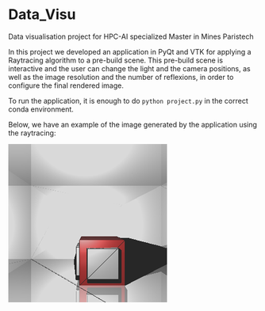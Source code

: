 # Data_Visu
Data visualisation project for HPC-AI specialized Master in Mines Paristech

In this project we developed an application in PyQt and VTK for applying a
Raytracing algorithm to a pre-build scene. This pre-build scene is interactive
and the user can change the light and the camera positions, as well as the image
resolution and the number of reflexions, in order to configure the final
rendered image.

To run the application, it is enough to do `python project.py` in the correct conda environment.

Below, we have an example of the image generated by the application using the
raytracing:

![Raytracing Image](RayTracingReflex_Final2.png)
